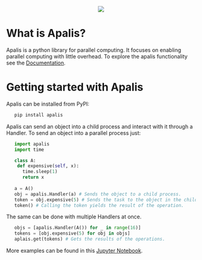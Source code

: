 <p align="center">
  <img src="https://danielalcalde.github.io/apalis/_static/apalislogo.svg" />
</p>

# What is Apalis?

Apalis is a python library for parallel computing. It focuses on enabling parallel computing with little overhead. To explore the apalis functionality see the [Documentation](https://danielalcalde.github.io/apalis).

# Getting started with Apalis

Apalis can be installed from PyPI:

```bash
   pip install apalis
```

Apalis can send an object into a child process and interact with it through a Handler.
To send an object into a parallel process just:

```python
   import apalis
   import time

   class A:
    def expensive(self, x):
      time.sleep(1)
      return x
      
   a = A()
   obj = apalis.Handler(a) # Sends the object to a child process.
   token = obj.expensive(5) # Sends the task to the object in the child process.
   token() # Calling the token yields the result of the operation.

```

The same can be done with multiple Handlers at once.

```python
   objs = [apalis.Handler(A()) for _ in range(16)]
   tokens = [obj.expensive(5) for obj in objs]
   aplais.get(tokens) # Gets the results of the operations.

```

More examples can be found in this [Jupyter Notebook](https://danielalcalde.github.io/apalis/examples.html).